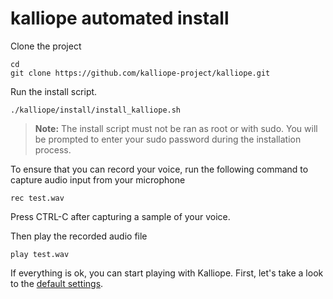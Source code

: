 # kalliope automated install

Clone the project
```
cd
git clone https://github.com/kalliope-project/kalliope.git
```

Run the install script.
```
./kalliope/install/install_kalliope.sh
```

>**Note:** The install script must not be ran as root or with sudo. 
You will be prompted to enter your sudo password during the installation process.

To ensure that you can record your voice, run the following command to capture audio input from your microphone
```
rec test.wav
```

Press CTRL-C after capturing a sample of your voice.

Then play the recorded audio file
```
play test.wav
```

If everything is ok, you can start playing with Kalliope. First, let's take a look to the [default settings](settings.md).